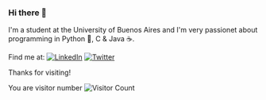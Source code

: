 ### Hi there 👋

<!--
**LuisParedes1/LuisParedes1** is a ✨ _special_ ✨ repository because its `README.md` (this file) appears on your GitHub profile.

Here are some ideas to get you started:

- 🔭 I’m currently working on ...
- 🌱 I’m currently learning ...
- 👯 I’m looking to collaborate on ...
- 🤔 I’m looking for help with ...
- 💬 Ask me about ...
- 📫 How to reach me: ...
- 😄 Pronouns: ...
- ⚡ Fun fact: ...

Self-updating README
https://dev.to/mokkapps/how-i-built-a-self-updating-readme-on-my-github-profile-418d
-->

I'm a student at the University of Buenos Aires and I'm very passionet about programming in Python 🐍, C & Java ☕. 


Find me at: 
[![LinkedIn](https://img-prod-cms-rt-microsoft-com.akamaized.net/cms/api/am/imageFileData/RE2nkuF?ver=bb72&q=90&h=40&b=%23FFFFFFFF&aim=true)](https://www.linkedin.com/in/luis-paredes-b743a79b/) [![Twitter](https://oldottawasouth.ca/images/stories/graphics/twitter-40x40.png)](https://twitter.com/luisjoseparedes) 


Thanks for visiting!    

You are visitor number ![Visitor Count](https://profile-counter.glitch.me/{LuisParedes1}/count.svg)
